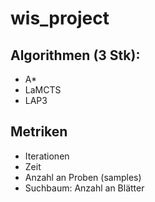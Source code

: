 # wis_project

## Algorithmen (3 Stk):
* A*
* LaMCTS
*	LAP3
## Metriken
*	Iterationen
*	Zeit
*	Anzahl an Proben (samples)
*	Suchbaum: Anzahl an Blätter
